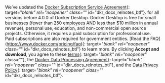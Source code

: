 <!-- This text will be included in topics containing Docker Desktop download URLs -->
<span class="no-js">We’ve updated the [Docker Subscription Service Agreement](https://www.docker.com/legal/docker-subscription-service-agreement){: target="_blank" rel="noopener" class="_" id="dkr_docs_relnotes_btl"}. for all versions before 4.0.0 of Docker Desktop.
Docker Desktop is free for small businesses (fewer than 250 employees AND less than $10 million in annual revenue), personal use, education, and non-commercial open source projects. Otherwise, it requires a paid subscription for professional use. Paid subscriptions are also required for government entities.  [Read the FAQ] (https://www.docker.com/pricing/faq){: target="_blank" rel="noopener" class="_" id="dkr_docs_relnotes_btl"} to learn more.
By clicking **Accept and download**, you agree to these [terms](https://www.docker.com/legal/docker-subscription-service-agreement){: target="_blank" rel="noopener" class="_"},
the [Docker Data Processing Agreement](https://www.docker.com/legal/data-processing-agreement){: target="_blank" rel="noopener" class="_" id="dkr_docs_relnotes_btl"},
and the [Data Privacy Policy](https://www.docker.com/legal/docker-privacy-policy){: target="_blank" rel="noopener" class="_" id="dkr_docs_relnotes_btl"}.</span>
